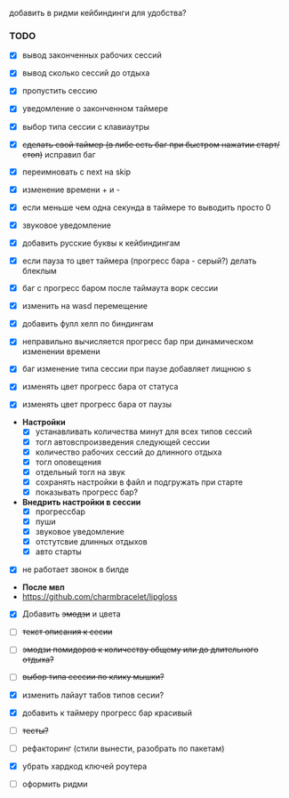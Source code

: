 добавить в ридми кейбиндинги для удобства?

### TODO
- [x] вывод законченных рабочих сессий
- [x] вывод сколько сессий до отдыха
- [x] пропустить сессию
- [x] уведомление о законченном таймере
- [x] выбор типа сессии с клавиаутры
- [x] ~~сделать свой таймер (в либе есть баг при быстром нажатии старт/стоп)~~ исправил баг
- [x] переимновать с next на skip
- [x] изменение времени + и -
- [x] если меньше чем одна секунда в таймере то выводить просто 0
- [x] звуковое уведомление
- [x] добавить русские буквы к кейбиндингам
- [x] если пауза то цвет таймера (прогресс бара - серый?) делать блеклым
- [x] баг с прогресс баром после таймаута ворк сессии
- [x] изменить на wasd перемещение
- [x] добавить фулл хелп по биндингам

- [x] неправильно вычисляется прогресс бар при динамическом изменении времени
- [x] баг изменение типа сессии при паузе добавляет лищнюю s
- [x] изменять цвет прогресс бара от статуса
- [x] изменять цвет прогресс бара от паузы

- **Настройки**
  - [x] устанавливать количества минут для всех типов сессий
  - [x] тогл автовспроизведения следующей сессии
  - [x] количество рабочих сессий до длинного отдыха 
  - [x] тогл оповещения
  - [x] отдельный тогл на звук
  - [x] сохранять настройки в файл и подгружать при старте
  - [x] показывать прогресс бар?

- **Внедрить настройки в сессии**
  - [x] прогрессбар
  - [x] пуши
  - [x] звуковое уведомление
  - [x] отстутсвие длинных отдыхов
  - [x] авто старты

- [x] не работает звонок в билде

- **После мвп**
- https://github.com/charmbracelet/lipgloss
- [x] Добавить ~~эмодзи~~ и цвета
- [ ] ~~текст описания к сесии~~
- [ ] ~~эмодзи помидоров к количеству общему или до длительного отдыха?~~
- [ ] ~~выбор типа сессии по клику мышки?~~
- [x] изменить лайаут табов типов сесии?
- [x] добавить к таймеру прогресс бар красивый
- [ ] ~~тесты?~~


- [ ] рефакторинг (стили вынести, разобрать по пакетам)
- [x] убрать хардкод ключей роутера
- [ ] оформить ридми
